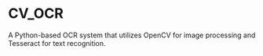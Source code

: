 # CV_OCR
A Python-based OCR system that utilizes OpenCV for image processing and Tesseract for text recognition.
